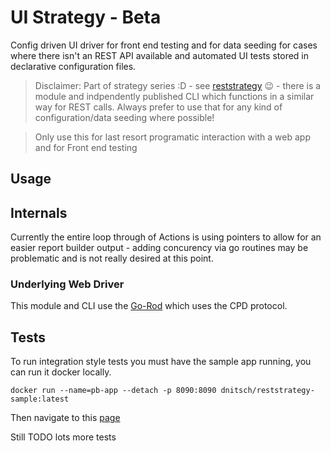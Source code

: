 # UI Strategy - Beta 

Config driven UI driver for front end testing and for data seeding for cases where there isn't an REST API available and automated UI tests stored in declarative configuration files.

> Disclaimer: 
Part of strategy series :D - see [reststrategy](https://github.com/dnitsch/reststrategy) :wink: - there is a module and indpendently published CLI which functions in a similar way for REST calls. Always prefer to use that for any kind of configuration/data seeding where possible! 

> Only use this for last resort programatic interaction with a web app and for Front end testing

## Usage 


## Internals

Currently the entire loop through of Actions is using pointers to allow for an easier report builder output - adding concurency via go routines may be problematic and is not really desired at this point.

### Underlying Web Driver

This module and CLI use the [Go-Rod](https://github.com/go-rod/rod) which uses the CPD protocol.

## Tests

To run integration style tests you must have the sample app running, you can run it docker locally.

`docker run --name=pb-app --detach -p 8090:8090 dnitsch/reststrategy-sample:latest`

Then navigate to this [page](http://127.0.0.1:8090/_/?installer#)

Still TODO lots more tests


